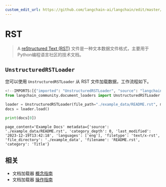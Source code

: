 ```yaml
---
custom_edit_url: https://github.com/langchain-ai/langchain/edit/master/docs/docs/integrations/document_loaders/rst.ipynb
---
```

# RST

>A [reStructured Text (RST)](https://en.wikipedia.org/wiki/ReStructuredText) 文件是一种文本数据文件格式，主要用于Python编程语言社区的技术文档。

## `UnstructuredRSTLoader`

您可以使用 `UnstructuredRSTLoader` 从 RST 文件加载数据，工作流程如下。


```python
<!--IMPORTS:[{"imported": "UnstructuredRSTLoader", "source": "langchain_community.document_loaders", "docs": "https://python.langchain.com/api_reference/community/document_loaders/langchain_community.document_loaders.rst.UnstructuredRSTLoader.html", "title": "RST"}]-->
from langchain_community.document_loaders import UnstructuredRSTLoader

loader = UnstructuredRSTLoader(file_path="./example_data/README.rst", mode="elements")
docs = loader.load()

print(docs[0])
```
```output
page_content='Example Docs' metadata={'source': './example_data/README.rst', 'category_depth': 0, 'last_modified': '2023-12-19T13:42:18', 'languages': ['eng'], 'filetype': 'text/x-rst', 'file_directory': './example_data', 'filename': 'README.rst', 'category': 'Title'}
```

## 相关

- 文档加载器 [概念指南](/docs/concepts/#document-loaders)
- 文档加载器 [操作指南](/docs/how_to/#document-loaders)
